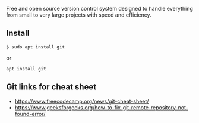Free and open source version control system designed to handle everything from small to very large projects with speed and efficiency.

## Install
`$ sudo apt install git`

or

`apt install git`


## Git links for cheat sheet

- https://www.freecodecamp.org/news/git-cheat-sheet/
- https://www.geeksforgeeks.org/how-to-fix-git-remote-repository-not-found-error/